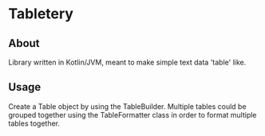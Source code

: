 # Tabletery

## About
Library written in Kotlin/JVM, meant to make simple text data 'table' like.

## Usage
Create a Table object by using the TableBuilder. Multiple tables could be grouped together using the TableFormatter class in order
to format multiple tables together.
